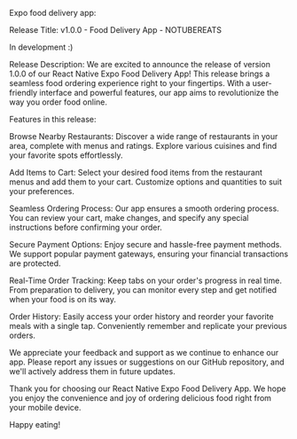 Expo food delivery app:

Release Title: v1.0.0 - Food Delivery App - NOTUBEREATS

In development :)

Release Description:
We are excited to announce the release of version 1.0.0 of our React Native Expo Food Delivery App! This release brings a seamless food ordering experience right to your fingertips. With a user-friendly interface and powerful features, our app aims to revolutionize the way you order food online.

Features in this release:

Browse Nearby Restaurants: Discover a wide range of restaurants in your area, complete with menus and ratings. Explore various cuisines and find your favorite spots effortlessly.

Add Items to Cart: Select your desired food items from the restaurant menus and add them to your cart. Customize options and quantities to suit your preferences.

Seamless Ordering Process: Our app ensures a smooth ordering process. You can review your cart, make changes, and specify any special instructions before confirming your order.

Secure Payment Options: Enjoy secure and hassle-free payment methods. We support popular payment gateways, ensuring your financial transactions are protected.

Real-Time Order Tracking: Keep tabs on your order's progress in real time. From preparation to delivery, you can monitor every step and get notified when your food is on its way.

Order History: Easily access your order history and reorder your favorite meals with a single tap. Conveniently remember and replicate your previous orders.

We appreciate your feedback and support as we continue to enhance our app. Please report any issues or suggestions on our GitHub repository, and we'll actively address them in future updates.

Thank you for choosing our React Native Expo Food Delivery App. We hope you enjoy the convenience and joy of ordering delicious food right from your mobile device.

Happy eating!
